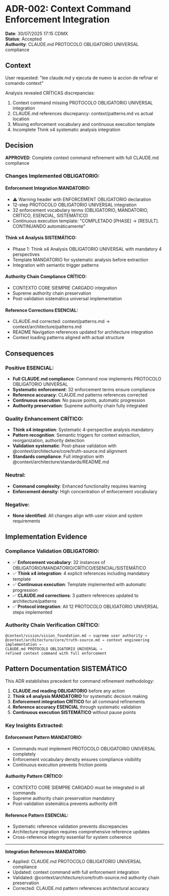 # ADR-002: Context Command Enforcement Integration

**Date**: 30/07/2025 17:15 CDMX  
**Status**: Accepted  
**Authority**: CLAUDE.md PROTOCOLO OBLIGATORIO UNIVERSAL compliance

## Context

User requested: "lee claude.md y ejecuta de nuevo la accion de refinar el comando context"

Analysis revealed CRÍTICAS discrepancias:
1. Context command missing PROTOCOLO OBLIGATORIO UNIVERSAL integration
2. CLAUDE.md references discrepancy: context/patterns.md vs actual location
3. Missing enforcement vocabulary and continuous execution template
4. Incomplete Think x4 systematic analysis integration

## Decision  

**APPROVED**: Complete context command refinement with full CLAUDE.md compliance

### Changes Implemented OBLIGATORIO:

#### **Enforcement Integration MANDATORIO:**
- ⚠️ Warning header with ENFORCEMENT OBLIGATORIO declaration
- 12-step PROTOCOLO OBLIGATORIO UNIVERSAL integration
- 32 enforcement vocabulary terms (OBLIGATORIO, MANDATORIO, CRÍTICO, ESENCIAL, SISTEMÁTICO)
- Continuous execution template: "COMPLETADO [PHASE] → [RESULT]. CONTINUANDO automáticamente"

#### **Think x4 Analysis SISTEMÁTICO:**
- Phase 1: Think x4 Analysis OBLIGATORIO UNIVERSAL with mandatory 4 perspectives
- Template MANDATORIO for systematic analysis before extraction
- Integration with semantic trigger patterns

#### **Authority Chain Compliance CRÍTICO:**
- CONTEXTO CORE SIEMPRE CARGADO integration
- Supreme authority chain preservation
- Post-validation sistemática universal implementation

#### **Reference Corrections ESENCIAL:**
- CLAUDE.md corrected: context/patterns.md → context/architecture/patterns.md
- README Navigation references updated for architecture integration
- Context loading patterns aligned with actual structure

## Consequences

### Positive ESENCIAL:
- **Full CLAUDE.md compliance**: Command now implements PROTOCOLO OBLIGATORIO UNIVERSAL
- **Systematic enforcement**: 32 enforcement terms ensure compliance
- **Reference accuracy**: CLAUDE.md patterns references corrected
- **Continuous execution**: No pause points, automatic progression
- **Authority preservation**: Supreme authority chain fully integrated

### Quality Enhancement CRÍTICO:
- **Think x4 integration**: Systematic 4-perspective analysis mandatory
- **Pattern recognition**: Semantic triggers for context extraction, reorganization, authority detection
- **Validation systematic**: Post-phase validation with @context/architecture/core/truth-source.md alignment
- **Standards compliance**: Full integration with @context/architecture/standards/README.md

### Neutral:
- **Command complexity**: Enhanced functionality requires learning
- **Enforcement density**: High concentration of enforcement vocabulary

### Negative:
- **None identified**: All changes align with user vision and system requirements

## Implementation Evidence

### Compliance Validation OBLIGATORIO:
- ✅ **Enforcement vocabulary**: 32 instances of OBLIGATORIO/MANDATORIO/CRÍTICO/ESENCIAL/SISTEMÁTICO
- ✅ **Think x4 integration**: 4 explicit references including mandatory template
- ✅ **Continuous execution**: Template implemented with automatic progression
- ✅ **CLAUDE.md corrections**: 3 pattern references updated to architecture/patterns
- ✅ **Protocol integration**: All 12 PROTOCOLO OBLIGATORIO UNIVERSAL steps implemented

### Authority Chain Verification CRÍTICO:
```
@context/vision/vision_foundation.md → supreme user authority → 
@context/architecture/core/truth-source.md → context engineering implementation →
CLAUDE.md PROTOCOLO OBLIGATORIO UNIVERSAL → 
refined context command with full enforcement
```

## Pattern Documentation SISTEMÁTICO

This ADR establishes precedent for command refinement methodology:

1. **CLAUDE.md reading OBLIGATORIO** before any action
2. **Think x4 analysis MANDATORIO** for systematic decision making  
3. **Enforcement integration CRÍTICO** for all command refinements
4. **Reference accuracy ESENCIAL** through systematic validation
5. **Continuous execution SISTEMÁTICO** without pause points

### Key Insights Extracted:

#### **Enforcement Pattern MANDATORIO:**
- Commands must implement PROTOCOLO OBLIGATORIO UNIVERSAL completely
- Enforcement vocabulary density ensures compliance visibility
- Continuous execution prevents friction points

#### **Authority Pattern CRÍTICO:**
- CONTEXTO CORE SIEMPRE CARGADO must be integrated in all commands
- Supreme authority chain preservation mandatory
- Post-validation sistemática prevents authority drift

#### **Reference Pattern ESENCIAL:**
- Systematic reference validation prevents discrepancies
- Architecture migration requires comprehensive reference updates
- Cross-reference integrity essential for system coherence

---

**Integration References MANDATORIO**: 
- Applied: CLAUDE.md PROTOCOLO OBLIGATORIO UNIVERSAL compliance
- Updated: context command with full enforcement integration
- Validated: @context/architecture/core/truth-source.md authority chain preservation
- Corrected: CLAUDE.md pattern references architectural accuracy